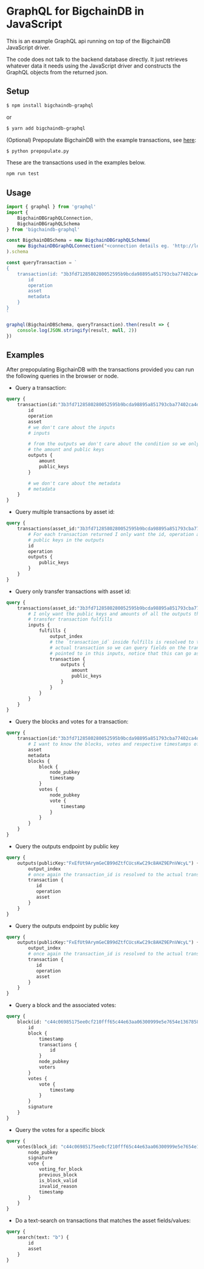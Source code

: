 # GraphQL for BigchainDB in JavaScript

This is an example GraphQL api running on top of the BigchainDB JavaScript driver.

The code does not talk to the backend database directly. It just retrieves
whatever data it needs using the JavaScript driver and constructs the GraphQL
objects from the returned json.

## Setup

```bash
$ npm install bigchaindb-graphql
```
or 

```bash
$ yarn add bigchaindb-graphql
```

(Optional) Prepopulate BigchainDB with the example transactions, see [here](https://github.com/bigchaindb/graphql-bigchaindb):
```bash
$ python prepopulate.py
```
These are the transactions used in the examples below.

```bash
npm run test
```

## Usage

```javascript
import { graphql } from 'graphql'
import {
    BigchainDBGraphQLConnection,
    BigchainDBGraphQLSchema
} from 'bigchaindb-graphql'

const BigchainDBSchema = new BigchainDBGraphQLSchema(
    new BigchainDBGraphQLConnection("<connection details eg. 'http://localhost:9984/api/v1/', headers>")
).schema

const queryTransaction = `
{
    transaction(id: "3b3fd7128580280052595b9bcda98895a851793cba77402ca4de0963be958c9e") {
        id
        operation
        asset
        metadata
    } 
}
`

graphql(BigchainDBSchema, queryTransaction).then(result => {
    console.log(JSON.stringify(result, null, 2))
})
```

## Examples

After prepopulating BigchainDB with the transactions provided you can run the following queries in the browser or node.

- Query a transaction:
```graphql
query {
    transaction(id:"3b3fd7128580280052595b9bcda98895a851793cba77402ca4de0963be958c9e") {
        id
        operation
        asset
        # we don't care about the inputs
        # inputs

        # from the outputs we don't care about the condition so we only want
        # the amount and public keys
        outputs {
            amount
            public_keys
        }

        # we don't care about the metadata
        # metadata
    }
}
```

- Query multiple transactions by asset id:
```graphql
query {
    transactions(asset_id:"3b3fd7128580280052595b9bcda98895a851793cba77402ca4de0963be958c9e") {
        # For each transaction returned I only want the id, operation and
        # public keys in the outputs
        id
        operation
        outputs {
            public_keys
        }
    }
}
```

- Query only transfer transactions with asset id:
```graphql
query {
    transactions(asset_id:"3b3fd7128580280052595b9bcda98895a851793cba77402ca4de0963be958c9e", operation:"TRANSFER") {
        # I only want the public keys and amounts of all the outputs that this
        # transfer transaction fulfills
        inputs {
            fulfills {
                output_index
                # the `transaction_id` inside fulfills is resolved to the
                # actual transaction so we can query fields on the transaction
                # pointed to in this inputs, notice that this can go as deep as you like
                transaction {
                    outputs {
                        amount
                        public_keys
                    }
                }
            }
        }
    }
}
```

- Query the blocks and votes for a transaction:
```graphql
query {
    transaction(id:"3b3fd7128580280052595b9bcda98895a851793cba77402ca4de0963be958c9e") {
        # I want to know the blocks, votes and respective timestamps of a transaction
        asset
        metadata
        blocks {
            block {
                node_pubkey
                timestamp
            }
            votes {
                node_pubkey
                vote {
                    timestamp
                }
            }
        }
    }
}
```

- Query the outputs endpoint by public key
```graphql
query {
    outputs(publicKey:"FxEfUt9ArymGeCB99dZtfCUcsKwC29c8AHZ9EPnVWcyL") {
        output_index
        # once again the transaction_id is resolved to the actual transaction
        transaction {
           id
           operation
           asset
        }
    }
}
```

- Query the outputs endpoint by public key
```graphql
query {
    outputs(publicKey:"FxEfUt9ArymGeCB99dZtfCUcsKwC29c8AHZ9EPnVWcyL") {
        output_index
        # once again the transaction_id is resolved to the actual transaction
        transaction {
           id
           operation
           asset
        }
    }
}
```

- Query a block and the associated votes:
```graphql
query {
    block(id: "c44c06985175ee0cf210fff65c44e63aa06300999e5e7654e13678582522e8f0") {
        id
        block {
            timestamp
            transactions {
                id
            }
            node_pubkey
            voters
        }
        votes {
            vote {
                timestamp
            }
        }
        signature
    } 
}
```

- Query the votes for a specific block
```graphql
query {
    votes(block_id: "c44c06985175ee0cf210fff65c44e63aa06300999e5e7654e13678582522e8f0") {
        node_pubkey
        signature
        vote {
            voting_for_block
            previous_block
            is_block_valid
            invalid_reason
            timestamp
        }
    } 
}
```

- Do a text-search on transactions that matches the asset fields/values:
```graphql
query {
    search(text: "b") {
        id
        asset
    } 
}
```
